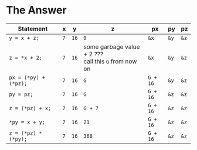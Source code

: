 # The Answer

Statement | x | y | z | px | py | pz 
----------|---|---|---|----|----|----
`y = x + z;` | `7` | `16` | `9` |  `&x` |  `&y` |  `&z`
`z = *x + 2;` | `7` | `16` | some garbage value + 2 ??? <br> call this `G` from now on |  `&x` |  `&y` |  `&z`
`px = (*py) + (*pz);` | `7` | `16` |  `G` |  `G + 16` |  `&y` |  `&z`
`py = pz;` | `7` | `16` | `G` |  `G + 16` |  `&z` |  `&z`
`z = (*pz) + x;` | `7` | `16` | `G + 7`  |  `G + 16` |  `&z` |  `&z`
`*py = x + y;` | `7` | `16` | `23`  |  `G + 16` |  `&z` |  `&z`
`z = (*pz) * (*py);` | `7` | `16` | `368`  |  `G + 16` |  `&z` |  `&z`
